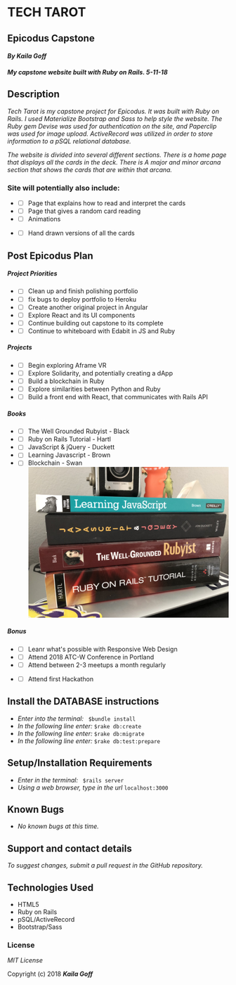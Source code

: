 # TECH TAROT
## Epicodus Capstone

#### _By Kaila Goff_   

#### _My capstone website built with Ruby on Rails. 5-11-18_

<!-- <kbd><img src="app/assets/images/screenshot.png"></kbd> -->

## Description
_Tech Tarot is my capstone project for Epicodus. It was built with Ruby on Rails. I used  Materialize Bootstrap and Sass to help style the website. The Ruby gem Devise was used for authentication on the site, and Paperclip was used for image upload. ActiveRecord was utilized in order to store information to a pSQL relational database._

_The website is divided into several different sections. There is a home page that displays all the cards in the deck. There is A major and minor arcana section that shows the cards that are within that arcana._

### Site will potentially also include:

  * - [ ] Page that explains how to read and interpret the cards
  * - [ ] Page that gives a random card reading
  * - [ ] Animations
  * - [ ] Hand drawn versions of all the cards


## Post Epicodus Plan

##### Project Priorities
  * - [ ] Clean up and finish polishing portfolio
  * - [ ] fix bugs to deploy portfolio to Heroku
  * - [ ] Create another original project in Angular
  * - [ ] Explore React and its UI components
  * - [ ] Continue building out capstone to its complete
  * - [ ] Continue to whiteboard with Edabit in JS and Ruby

##### Projects
  * - [ ] Begin exploring Aframe VR
  * - [ ] Explore Solidarity, and potentially creating a dApp
  * - [ ] Build a blockchain in Ruby
  * - [ ] Explore similarities between Python and Ruby
  * - [ ] Build a front end with React, that communicates with Rails API

##### Books
  * - [ ] The Well Grounded Rubyist - Black
  * - [ ] Ruby on Rails Tutorial - Hartl
  * - [ ] JavaScript & jQuery - Duckett
  * - [ ] Learning Javascript - Brown
  * - [ ] Blockchain - Swan
<kbd><img src="app/assets/images/books.JPG"></kbd>

##### Bonus
  * - [ ] Leanr what's possible with Responsive Web Design
  * - [ ] Attend 2018 ATC-W Conference in Portland
  * - [ ] Attend between 2-3 meetups a month regularly
  * - [ ] Attend first Hackathon



## Install the DATABASE instructions

* _Enter into the terminal:_ ``` $bundle install```
* _In the following line enter:_ ```$rake db:create```
* _In the following line enter:_ ```$rake db:migrate```
* _In the following line enter:_ ```$rake db:test:prepare```

## Setup/Installation Requirements

  * _Enter in the terminal:_ ``` $rails server```
  * _Using a web browser, type in the url_ ``` localhost:3000 ```

## Known Bugs

  * _No known bugs at this time._

## Support and contact details

  _To suggest changes, submit a pull request in the GitHub repository._

## Technologies Used

  * HTML5
  * Ruby on Rails
  * pSQL/ActiveRecord
  * Bootstrap/Sass

### License

  *MIT License*

Copyright (c) 2018 **_Kaila Goff_**
